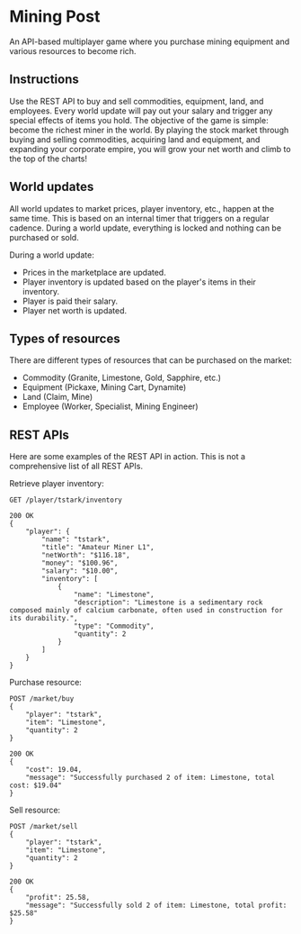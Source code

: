 # Mining Post
An API-based multiplayer game where you purchase mining equipment and various resources to become rich.

## Instructions
Use the REST API to buy and sell commodities, equipment, land, and employees. Every world update will pay out your salary and trigger any special effects of items you hold. The objective of the game is simple: become the richest miner in the world. By playing the stock market through buying and selling commodities, acquiring land and equipment, and expanding your corporate empire, you will grow your net worth and climb to the top of the charts!

## World updates
All world updates to market prices, player inventory, etc., happen at the same time. This is based on an internal timer that triggers on a regular cadence. During a world update, everything is locked and nothing can be purchased or sold.

During a world update:
- Prices in the marketplace are updated.
- Player inventory is updated based on the player's items in their inventory.
- Player is paid their salary.
- Player net worth is updated.

## Types of resources
There are different types of resources that can be purchased on the market:
- Commodity (Granite, Limestone, Gold, Sapphire, etc.)
- Equipment (Pickaxe, Mining Cart, Dynamite)
- Land (Claim, Mine)
- Employee (Worker, Specialist, Mining Engineer)

## REST APIs
Here are some examples of the REST API in action. This is not a comprehensive list of all REST APIs.

Retrieve player inventory:
```
GET /player/tstark/inventory

200 OK
{
    "player": {
        "name": "tstark",
        "title": "Amateur Miner L1",
        "netWorth": "$116.18",
        "money": "$100.96",
        "salary": "$10.00",
        "inventory": [
            {
                "name": "Limestone",
                "description": "Limestone is a sedimentary rock composed mainly of calcium carbonate, often used in construction for its durability.",
                "type": "Commodity",
                "quantity": 2
            }
        ]
    }
}
```

Purchase resource:
```
POST /market/buy
{
    "player": "tstark",
    "item": "Limestone",
    "quantity": 2
}

200 OK
{
    "cost": 19.04,
    "message": "Successfully purchased 2 of item: Limestone, total cost: $19.04"
}
```

Sell resource:
```
POST /market/sell
{
    "player": "tstark",
    "item": "Limestone",
    "quantity": 2
}

200 OK
{
    "profit": 25.58,
    "message": "Successfully sold 2 of item: Limestone, total profit: $25.58"
}
```
